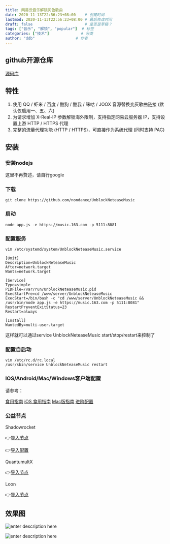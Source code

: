 ```yaml
---
title: 网易云音乐解锁灰色歌曲
date: 2020-11-13T22:56:23+08:00    # 创建时间
lastmod: 2020-11-13T22:56:23+08:00 # 最后修改时间
draft: false                       # 是否是草稿？
tags: ["音乐", "解锁", "popular"]  # 标签
categories: ["技术"]              # 分类
author: "ddb"                  # 作者
---
```



## github开源仓库

[源码库](https://github.com/nondanee/UnblockNeteaseMusic)

## 特性

 1. 使用 QQ / 虾米 / 百度 / 酷狗 / 酷我 / 咪咕 / JOOX 音源替换变灰歌曲链接 (默认仅启用一、五、六)
 2. 为请求增加 X-Real-IP 参数解锁海外限制，支持指定网易云服务器 IP，支持设置上游 HTTP / HTTPS 代理
 3. 完整的流量代理功能 (HTTP / HTTPS)，可直接作为系统代理 (同时支持 PAC)

## 安装

### 安装nodejs

这里不再赘述，请自行google

### 下载

``` shell
git clone https://github.com/nondanee/UnblockNeteaseMusic
```

### 启动

``` shell
node app.js -e https://music.163.com -p 5111:8081
```

### 配置服务

``` shell
vim /etc/systemd/system/UnblockNeteaseMusic.service

[Unit]
Description=UnblockNeteaseMusic
After=network.target
Wants=network.target

[Service]
Type=simple
PIDFile=/var/run/UnblockNeteaseMusic.pid
ExecStartPre=cd /www/server/UnblockNeteaseMusic
ExecStart=/bin/bash -c "cd /www/server/UnblockNeteaseMusic && /usr/bin/node app.js -e https://music.163.com -p 5111:8081"
RestartPreventExitStatus=23
Restart=always

[Install]
WantedBy=multi-user.target
```

这样就可以通过service UnblockNeteaseMusic start/stop/restart来控制了

### 配置自启动

``` shell
vim /etc/rc.d/rc.local
/usr/sbin/service UnblockNeteaseMusic restart
```

### IOS/Android/Mac/Windows客户端配置

请参考：

[食用指南](https://github.com/nondanee/UnblockNeteaseMusic/issues/22)
[iOS 食用指南](https://github.com/nondanee/UnblockNeteaseMusic/issues/65)
[Mac版指南](https://github.com/nondanee/UnblockNeteaseMusic/issues/597)
[进阶配置](https://github.com/nondanee/UnblockNeteaseMusic/issues/48)

### 公益节点

Shadowrocket

👉[导入节点](shadowrocket://add/sub://aHR0cHM6Ly9sb2xpY28ubWUvc3Vic2NyaWJlL1NoYWRvd3JvY2tldC9zZXJ2ZXIudHh0#%F0%9F%8E%B8%E7%BD%91%E6%98%93%E4%BA%91%E9%9F%B3%E4%B9%90)

👉[导入配置](shadowrocket://config/add/https://lolico.me/subscribe/Shadowrocket/rules.conf)

QuantumultX

👉[导入节点](https://lolico.me/subscribe/QuantumultX/NeteaseMusicServer.txt)

Loon

👉[导入节点](https://api.dler.io/sub?target=loon&url=https%3A%2F%2Flolico.me%2Fsubscribe%2FShadowrocket%2Fserver.txt)

## 效果图

![enter description here](https://cdn.jsdelivr.net/gh/huangxd-/imges/小书匠/1605281531830.png)

![enter description here](https://cdn.jsdelivr.net/gh/huangxd-/imges/小书匠/1605281574101.png)
